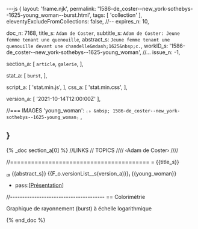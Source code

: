 ---js
{
  layout:    'frame.njk',
  permalink: '1586-de_coster--new_york-sothebys--1625-young_woman--burst.html',
  tags:      [ 'collection' ],
  eleventyExcludeFromCollections: false,
  //-- expires_n: 10,

  doc_n:      7168,
  title_s:    `Adam de Coster`,
  subtitle_s: `Adam de Coster: Jeune femme tenant une quenouille`,
  abstract_s: `Jeune femme tenant une quenouille devant une chandelle&mdash;1625&nbsp;c.`,
  workID_s:   '1586-de_coster--new_york-sothebys--1625-young_woman',
  //... issue_n: -1,

  section_a:
  [
    `article`,
    `galerie`,
  ],

  stat_a:
  [
    `burst`,
  ],

  script_a:
  [
    'stat.min.js',
  ],
  css_a:
  [
    'stat.min.css',
  ],

  version_a:
  [
    '2021-10-14T12:00:00Z'
  ],

  //=== IMAGES
  'young_woman':
      `₍₉ &nbsp;
      1586-de_coster--new_york-sothebys--1625-young_woman₎`
  ,

}
---
{% _doc section_a[0] %}
//LINKS
// TOPICS
////
‹Adam de Coster›
////

//========================================
= {{title_s}}

₍₀ {{abstract_s}}
  {{F_o.versionList__s(version_a)}}₎
  {{young_woman}}

* pass:[<a href={{U_o.url_s}}{{workID_s}}.html>Présentation</a>]

//---------------------------------------
== Colorimétrie

Graphique de rayonnement (burst) à échelle logarithmique

{% end_doc %}
